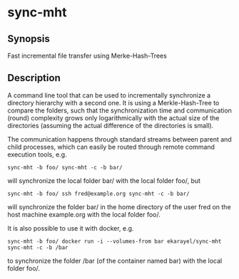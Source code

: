 # sync-mht

## Synopsis
Fast incremental file transfer using Merke-Hash-Trees

## Description
A command line tool that can be used to incrementally synchronize a directory hierarchy with a
second one. It is using a Merkle-Hash-Tree to compare the folders, such that the synchronization
time and communication (round) complexity grows only logarithmically with the actual size of the
directories (assuming the actual difference of the directories is small).

The communication happens through standard streams between parent and child processes, which can
easily be routed through remote command execution tools, e.g.

    sync-mht -b foo/ sync-mht -c -b bar/

will synchronize the local folder bar/ with the local folder foo/, but

    sync-mht -b foo/ ssh fred@example.org sync-mht -c -b bar/

will synchronize the folder bar/ in the home directory of the user fred on the host machine
example.org with the local folder foo/.

It is also possible to use it with docker, e.g.

    sync-mht -b foo/ docker run -i --volumes-from bar ekarayel/sync-mht sync-mht -c -b /bar

to synchronize the folder /bar (of the container named bar) with the local folder foo/.

